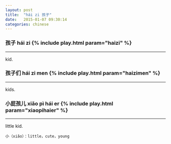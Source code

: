 ```yaml
---
layout: post
title:  "hái zi 孩子"
date:   2015-01-07 09:30:14 
categories: chinese
---
```

### 孩子 hái zi {% include play.html param="haizi" %}

-----------
kid. 
      
### 孩子们 hái zi men {% include play.html param="haizimen" %}
-----------
kids.

### 小屁孩儿 xiǎo pì hái er {% include play.html param="xiaopihaier" %}
-----------
little kid.

    小（xiǎo）：little，cute，young
